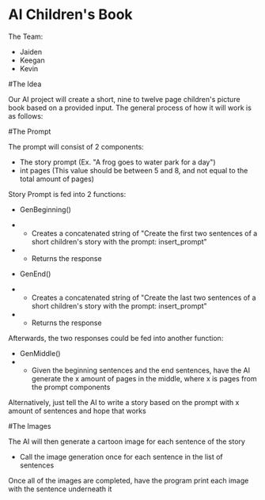 # AI Children's Book

The Team:
- Jaiden 
- Keegan
- Kevin

#The Idea

Our AI project will create a short, nine to twelve page children's picture book based on a provided input. The general process of how it will work is as follows:

#The Prompt

The prompt will consist of 2 components:
- The story prompt (Ex. "A frog goes to water park for a day")
- int pages (This value should be between 5 and 8, and not equal to the total amount of pages)

Story Prompt is fed into 2 functions:
- GenBeginning()
- - Creates a concatenated string of "Create the first two sentences of a short children's story with the prompt: insert_prompt"
- - Returns the response

- GenEnd()
- - Creates a concatenated string of "Create the last two sentences of a short children's story with the prompt: insert_prompt"
- - Returns the response

Afterwards, the two responses could be fed into another function:
- GenMiddle()
- - Given the beginning sentences and the end sentences, have the AI generate the x amount of pages in the middle, where x is pages from the prompt components

Alternatively, just tell the AI to write a story based on the prompt with x amount of sentences and hope that works

#The Images

The AI will then generate a cartoon image for each sentence of the story
- Call the image generation once for each sentence in the list of sentences

Once all of the images are completed, have the program print each image with the sentence underneath it